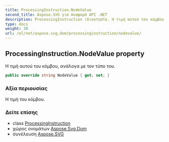 ```yaml
---
title: ProcessingInstruction.NodeValue
second_title: Aspose.SVG για Αναφορά API .NET
description: ProcessingInstruction ιδιοκτησία. Η τιμή αυτού του κόμβου ανάλογα με τον τύπο του.
type: docs
weight: 30
url: /el/net/aspose.svg.dom/processinginstruction/nodevalue/
---
```

## ProcessingInstruction.NodeValue property

Η τιμή αυτού του κόμβου, ανάλογα με τον τύπο του.

```csharp
public override string NodeValue { get; set; }
```

### Αξία περιουσίας

Η τιμή του κόμβου.

### Δείτε επίσης

* class [ProcessingInstruction](../)
* χώρος ονομάτων [Aspose.Svg.Dom](../../processinginstruction/)
* συνέλευση [Aspose.SVG](../../../)


